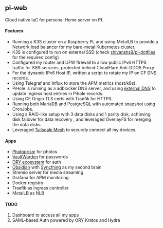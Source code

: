 ## pi-web

Cloud native IaC for personal Home server on PI.

#### Features
- Running a K3S cluster on a Raspberry Pi, and using MetalLB to provide a Network load balancer for my bare-metal Kubernetes cluster.
- K3S is configured to run on external SSD (check [shivanshs9/pi-dotfiles](https://github.com/shivanshs9/pi-dotfiles) for the required config)
- Configured my router and UFW firewall to allow public IPv6 HTTPS traffic for K8S services, protected behind CloudFlare Anti-DDOS Proxy.
- For the dynamic IPv6 Host IP, written a script to rotate my IP on CF DNS records.
- Using Telegraf and Influx to store the APM metrics (host/k8s).
- PiHole is running as a adblocker DNS server, and using [external DNS](https://github.com/kubernetes-sigs/external-dns/) to update Ingress host entries in Pihole records.
- Using CF Origin TLS certs with Traefik for HTTPS.
- Running both MariaDB and PostgreSQL with automated snapshot using CronJobs.
- Using a RAID-like setup with 3 data disks and 1 parity disk, achieving disk failover for data recovery , and leveraged OverlayFS for merging the data disks.
- Leveraged [Tailscale Mesh](https://tailscale.com/) to securely connect all my devices.

#### Apps
- [Photoprism](https://github.com/photoprism/photoprism) for photos
- [VaultWarden](https://github.com/shivanshs9/vaultwarden/) for passwords
- [ORY ecosystem](https://www.ory.sh/docs/ecosystem/projects) for auth
- [Obsidian](https://obsidian.md/) with [Syncthing](https://github.com/syncthing/syncthing) as my second brain
- Stremio server for media streaming
- Grafana for APM monitoring
- Docker registry
- Traefik as Ingress controller
- MetalLB as NLB

#### TODO
1. Dashboard to access all my apps
2. SAML-based Auth powered by ORY Kratos and Hydra
